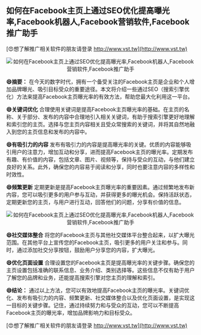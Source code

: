 ## **如何在Facebook主页上通过SEO优化提高曝光率,Facebook机器人,Facebook营销软件,Facebook推广助手**

[😍想了解推广相关软件的朋友请登录 http://www.vst.tw](http://www.vst.tw)

 <center><img src="https://vst.tw/MP4/tuiguang/png/4.png" alt="如何在Facebook主页上通过SEO优化提高曝光率,Facebook机器人,Facebook营销软件,Facebook推广助手"></center>

**😄摘要：**
在今天的数字时代，拥有一个备受关注的Facebook主页是企业和个人增加品牌曝光、吸引目标受众的重要途径。本文将介绍一些通过SEO（搜索引擎优化）方法来提高Facebook主页曝光率的有效方法，帮助您最大化利用这一平台。

**😄关键词优化**
合理使用关键词是提高Facebook主页曝光率的基础。在主页的名称、关于部分、发布的内容中合理地引入相关关键词，有助于搜索引擎更好地理解和索引您的主页。选择与您主页内容相关且受众常搜索的关键词，并将其自然地融入到您的主页信息和发布的内容中。

**😄有吸引力的内容**
发布有吸引力的内容是提高曝光率的关键。优质的内容能够吸引用户的注意力，增加互动和分享，进而提高Facebook主页的曝光率。定期发布有趣、有价值的内容，包括文章、图片、视频等，保持与受众的互动，与他们建立良好的关系。此外，确保您的内容易于阅读和分享，同时也要注意内容的多样性和时效性。

**😄频繁更新**
定期更新是提高Facebook主页曝光率的重要因素。通过频繁地发布新内容，您可以吸引更多的用户参与互动，并获得更多的曝光机会。保持活跃状态，定期更新您的主页，与用户进行互动，回答他们的问题，分享有价值的信息。

 <center><img src="https://vst.tw/MP4/tuiguang/png/8.png" alt="如何在Facebook主页上通过SEO优化提高曝光率,Facebook机器人,Facebook营销软件,Facebook推广助手"></center>

**😄社交媒体整合**
将您的Facebook主页与其他社交媒体平台整合起来，以扩大曝光范围。在其他平台上宣传您的Facebook主页，吸引更多的用户关注和参与。同时，通过添加社交分享按钮，鼓励用户分享您的内容，扩大曝光。

**😄优化页面设置**
合理设置您的Facebook主页是提高曝光率的关键步骤。确保您的主页设置包括准确的联系信息、业务介绍、类别选择等。这些信息不仅有助于用户了解您的品牌和业务，还能提高搜索引擎对您主页的理解和索引。

**😄结论：**
通过以上方法，您可以有效地提高Facebook主页的曝光率。关键词优化、发布有吸引力的内容、频繁更新、社交媒体整合以及优化页面设置，是实现这一目标的关键步骤。记住，通过持续努力和与受众的互动，您可以不断提高Facebook主页的曝光率，增加品牌影响力和目标受众。

[😍想了解推广相关软件的朋友请登录 http://www.vst.tw](http://www.vst.tw)



